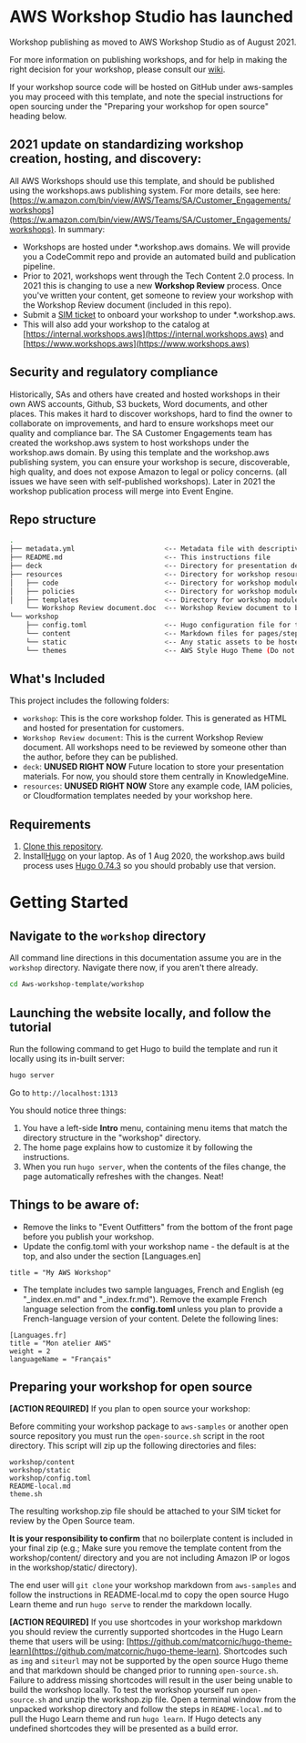 # AWS Workshop Studio has launched 

Workshop publishing as moved to AWS Workshop Studio as of August 2021. 

For more information on publishing workshops, and for help in making the right decision for your workshop, please consult our [wiki](https://w.amazon.com/bin/view/AWS/Teams/SA/Customer_Engagements/workshops/).

If your workshop source code will be hosted on GitHub under aws-samples you may proceed with this template, and note the special instructions for open sourcing under the "Preparing your workshop for open source" heading below.

## 2021 update on standardizing workshop creation, hosting, and discovery:

All AWS Workshops should use this template, and should be published using the workshops.aws publishing system. For more details, see here: [https://w.amazon.com/bin/view/AWS/Teams/SA/Customer_Engagements/workshops](https://w.amazon.com/bin/view/AWS/Teams/SA/Customer_Engagements/workshops). In summary:

* Workshops are hosted under *.workshop.aws domains. We will provide you a CodeCommit repo and provide an automated build and publication pipeline.
* Prior to 2021, workshops went through the Tech Content 2.0 process. In 2021 this is changing to use a new **Workshop Review** process. Once you've written your content, get someone to review your workshop with the Workshop Review document (included in this repo).
* Submit a [SIM ticket](https://issues.amazon.com/issues/create?template=fe213816-f990-466a-962c-6f1ffc895167) to onboard your workshop to under *.workshop.aws.
* This will also add your workshop to the catalog at [https://internal.workshops.aws](https://internal.workshops.aws) and [https://www.workshops.aws](https://www.workshops.aws)

## Security and regulatory compliance
Historically, SAs and others have created and hosted workshops in their own AWS accounts, Github, S3 buckets, Word documents, and other places. This makes it hard to discover workshops, hard to find the owner to collaborate on improvements, and hard to ensure workshops meet our quality and compliance bar. The SA Customer Engagements team has created the workshop.aws system to host workshops under the workshop.aws domain. By using this template and the workshop.aws publishing system, you can ensure your workshop is secure, discoverable, high quality, and does not expose Amazon to legal or policy concerns. (all issues we have seen with self-published workshops). Later in 2021 the workshop publication process will merge into Event Engine.


## Repo structure

```bash
.
├── metadata.yml                      <-- Metadata file with descriptive information about the workshop
├── README.md                         <-- This instructions file
├── deck                              <-- Directory for presentation deck (Future use)
├── resources                         <-- Directory for workshop resources (Future use)
│   ├── code                          <-- Directory for workshop modules code
│   ├── policies                      <-- Directory for workshop modules IAM Roles and Policies
│   ├── templates                     <-- Directory for workshop modules CloudFormation templates
    └── Workshop Review document.doc  <-- Workshop Review document to be completed before your workshop is published
└── workshop                          
    ├── config.toml                   <-- Hugo configuration file for the workshop website
    └── content                       <-- Markdown files for pages/steps in workshop
    └── static                        <-- Any static assets to be hosted alongside the workshop (ie. images, scripts, documents, etc)
    └── themes                        <-- AWS Style Hugo Theme (Do not edit!)
```

## What's Included

This project includes the following folders:

* `workshop`: This is the core workshop folder. This is generated as HTML and hosted for presentation for customers.
* `Workshop Review document`: This is the current Workshop Review document. All workshops need to be reviewed by someone other than the author, before they can be published.
* `deck`: **UNUSED RIGHT NOW** Future location to store your presentation materials. For now, you should store them centrally in KnowledgeMine. 
* `resources`:  **UNUSED RIGHT NOW** Store any example code, IAM policies, or Cloudformation templates needed by your workshop here.


## Requirements

1. [Clone this repository](https://help.github.com/articles/fork-a-repo/).
2. Install[Hugo](https://gohugo.io/overview/quickstart/) on your laptop. As of 1 Aug 2020, the workshop.aws build process uses [Hugo 0.74.3](https://github.com/gohugoio/hugo/releases/tag/v0.74.3) so you should probably use that version.


# Getting Started

## Navigate to the `workshop` directory

All command line directions in this documentation assume you are in the `workshop` directory. Navigate there now, if you aren't there already.

```bash
cd Aws-workshop-template/workshop
```

## Launching the website locally, and follow the tutorial

Run the following command to get Hugo to build the template and run it locally using its in-built server:

```bash
hugo server
```

Go to `http://localhost:1313`

You should notice three things:

1. You have a left-side **Intro** menu, containing menu items that match the directory structure in the "workshop" directory.
2. The home page explains how to customize it by following the instructions.
3. When you run `hugo server`, when the contents of the files change, the page automatically refreshes with the changes. Neat!


## Things to be aware of:

* Remove the links to "Event Outfitters" from the bottom of the front page before you publish your workshop.
* Update the config.toml with your workshop name - the default is at the top, and also under the section [Languages.en]
```
title = "My AWS Workshop"
```
* The template includes two sample languages, French and English (eg "_index.en.md" and "_index.fr.md"). Remove the example French language selection from the **config.toml** unless you plan to provide a French-language version of your content. Delete the following lines:
```
[Languages.fr]
title = "Mon atelier AWS"
weight = 2
languageName = "Français"
```

## Preparing your workshop for open source

**[ACTION REQUIRED]** If you plan to open source your workshop:

Before commiting your workshop package to `aws-samples` or another open source repository you must run the `open-source.sh` script in the root directory. This script will zip up the following directories and files: 

```
workshop/content
workshop/static
workshop/config.toml
README-local.md
theme.sh 
```

The resulting workshop.zip file should be attached to your SIM ticket for review by the Open Source team.

**It is your responsibility to confirm** that no boilerplate content is included in your final zip (e.g.; Make sure you remove the template content from the workshop/content/ directory and you are not including Amazon IP or logos in the workshop/static/ directory).

The end user will `git clone` your workshop markdown from `aws-samples` and follow the instructions in README-local.md to copy the open source Hugo Learn theme and run `hugo serve` to render the markdown locally.

**[ACTION REQUIRED]** If you use shortcodes in your workshop markdown you should review the currently supported shortcodes in the Hugo Learn theme that users will be using: [https://github.com/matcornic/hugo-theme-learn](https://github.com/matcornic/hugo-theme-learn). Shortcodes such as `img` and `siteurl` may not be supported by the open source Hugo theme and that markdown should be changed prior to running `open-source.sh`. Failure to address missing shortcodes will result in the user being unable to build the workshop locally. To test the workshop yourself run `open-source.sh` and unzip the workshop.zip file. Open a terminal window from the unpacked workshop directory and follow the steps in `README-local.md` to pull the Hugo Learn theme and run `hugo learn`. If Hugo detects any undefined shortcodes they will be presented as a build error. 
